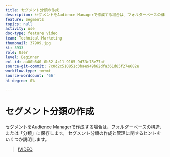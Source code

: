 ```yaml
---
title: セグメント分類の作成
description: セグメントをAudience Managerで作成する場合は、フォルダーベースの構造、または「分類」に保存します。 セグメント分類の作成と管理に関するヒントをいくつか説明します。
feature: Segments
topics: null
activity: use
doc-type: feature video
team: Technical Marketing
thumbnail: 37909.jpg
kt: 5933
role: User
level: Beginner
exl-id: aa00b640-0b52-4c11-9165-9d73c78e77bf
source-git-commit: 7c0d2c510851c3bae949b62dfa361d85f27e682e
workflow-type: tm+mt
source-wordcount: '66'
ht-degree: 0%

---
```


# セグメント分類の作成

セグメントをAudience Managerで作成する場合は、フォルダーベースの構造、または「分類」に保存します。 セグメント分類の作成と管理に関するヒントをいくつか説明します。

>[!VIDEO](https://video.tv.adobe.com/v/37909/?quality=12&learn=on)
